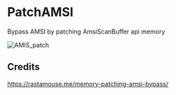# PatchAMSI
Bypass AMSI by patching AmsiScanBuffer api memory


![AMIS_patch](https://user-images.githubusercontent.com/110354855/196938483-31b86aff-2296-4ebd-b5b4-2bd1d4be7270.png)  

## Credits  
https://rastamouse.me/memory-patching-amsi-bypass/

